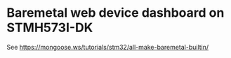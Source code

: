 # Baremetal web device dashboard on STMH573I-DK

See https://mongoose.ws/tutorials/stm32/all-make-baremetal-builtin/
